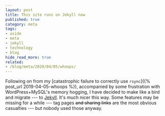 ```yaml
---
layout: post
title: This site runs on Jekyll now
published: true
category: meta
tags:
- aside
- meta
- jekyll
- technology
- blog
hide_read_more: true
related:
- /blog/meta/2019/04/05/whoops/
---
```


Following on from my [catastrophic failure to correctly use
`rsync`]({% post_url 2019-04-05-whoops %}),
accompanied by some frustration with WordPress+MySQL's memory hogging,
I have decided to make like a bird and migrate&nbsp;---
to [Jekyll](https://jekyllrb.com/).
It's much nicer this way.
Some features may be missing for a while&nbsp;---
tag pages ~~and sharing links~~ are the most obvious casualties&nbsp;---
but nobody used those anyway.
